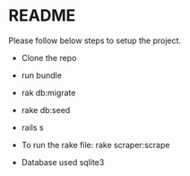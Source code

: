 # README

Please follow below steps to setup the project.

* Clone the repo
* run bundle
* rak db:migrate
* rake db:seed
* rails s

* To run the rake file: 
rake scraper:scrape

* Database used sqlite3